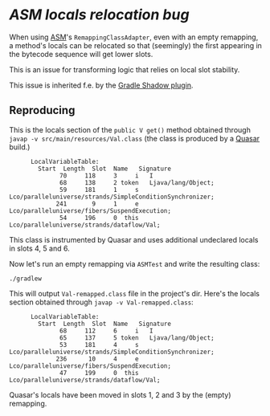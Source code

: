# *ASM locals relocation bug*

When using [ASM](http://asm.ow2.org/)'s `RemappingClassAdapter`, even with an empty remapping, a method's locals can be relocated so that (seemingly) the first appearing in the bytecode sequence will get lower slots.

This is an issue for transforming logic that relies on local slot stability.

This issue is inherited f.e. by the [Gradle Shadow plugin](https://github.com/johnrengelman/shadow).

## Reproducing

This is the locals section of the `public V get()` method obtained through `javap -v src/main/resources/Val.class` (the class is produced by a [Quasar](https://github.com/puniverse/quasar/tree/v0.7.3) build.)

```
      LocalVariableTable:
        Start  Length  Slot  Name   Signature
              70     118     3     i   I
              68     138     2 token   Ljava/lang/Object;
              59     181     1     s   Lco/paralleluniverse/strands/SimpleConditionSynchronizer;
             241       9     1     e   Lco/paralleluniverse/fibers/SuspendExecution;
              54     196     0  this   Lco/paralleluniverse/strands/dataflow/Val;
```

This class is instrumented by Quasar and uses additional undeclared locals in slots 4, 5 and 6.

Now let's run an empty remapping via `ASMTest` and write the resulting class:

```
./gradlew
```

This will output `Val-remapped.class` file in the project's dir. Here's the locals section obtained through `javap -v Val-remapped.class`:

```
      LocalVariableTable:
        Start  Length  Slot  Name   Signature
              68     112     6     i   I
              65     137     5 token   Ljava/lang/Object;
              53     181     4     s   Lco/paralleluniverse/strands/SimpleConditionSynchronizer;
             236      10     4     e   Lco/paralleluniverse/fibers/SuspendExecution;
              47     199     0  this   Lco/paralleluniverse/strands/dataflow/Val;
```

Quasar's locals have been moved in slots 1, 2 and 3 by the (empty) remapping.

